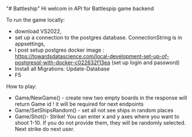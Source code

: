 "# Battleship" 
Hi welcom in API for Battlespip game backend 

To run the game locally:
- download VS2022,
- set up a connection to the postgres database. ConnectionString is in appsettings,
- I post setup postgres docker image : https://towardsdatascience.com/local-development-set-up-of-postgresql-with-docker-c022632f13ea (set up login and password)
- Install all Migrations: Update-Database
- F5

How to play:
+ Game/NewGame() -          create new two empty boards in the response will return Game id ! it will be required for next endpoints
+ Game/SetShipsRandom() -   set all not see ships in random places
+ Game/Shot()-              Strike! You  can enter x and y axes where you want to shoot 1-10. If you do not provide them, they will be randomly selected. Next strike do next user.
